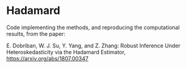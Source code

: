# Hadamard

Code implementing the methods, and reproducing the computational results, from the paper:

E. Dobriban, W. J. Su, Y. Yang, and Z. Zhang:
Robust Inference Under Heteroskedasticity via the Hadamard Estimator, https://arxiv.org/abs/1807.00347
